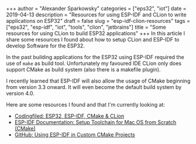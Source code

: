 +++
author = "Alexander Sparkowsky"
categories = ["eps32", "iot"]
date = 2019-04-13
description = "Resources for using ESP-IDF and CLion to write applications on ESP32"
draft = false
slug = "esp-idf-clion-resources"
tags = ["eps32", "esp-idf", "iot", "tools", "clion", "jetbrains"]
title = "Some resources for using CLion to build ESP32 applications"
+++
In this article I share some resources I found about how to setup CLion and ESP-IDF to develop Software for the ESP32.

<!--more-->

In the past building applications for the ESP32 using ESP-IDF required the use of `make` as build tool. Unfortunately my
favoured IDE CLion only does support CMake as build system (also there is a makefile plugin).

I recently learned that ESP-IDF will also allow the usage of CMake beginning from version 3.3 onward. It will even become the default build system by version 4.0.

Here are some resources I found and that I'm currently looking at:

* [Codingfiled: ESP32, ESP-IDF, CMake & CLion](https://codingfield.com/en/2019/01/13/esp32-esp-idf-cmake-clion/)
* [ESP-IDF Documentation: Setup Toolchain for Mac OS from Scratch (CMake)](https://docs.espressif.com/projects/esp-idf/en/latest/get-started-cmake/macos-setup-scratch.html)
* [GitHub: Using ESP-IDF in Custom CMake Projects](https://github.com/espressif/esp-idf/tree/master/examples/build_system/cmake/idf_as_lib)
